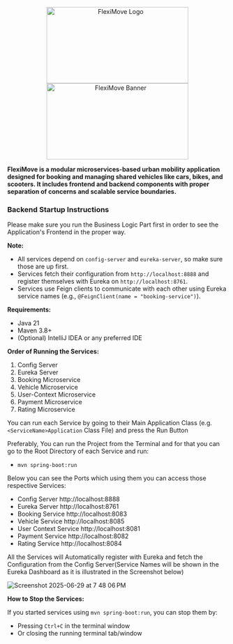 <p align="center">
  <img src="https://github.com/user-attachments/assets/dcc628cd-e7f1-4d0a-91dd-0a81483e5859" alt="FlexiMove Logo" width="325" height="175"/>
  <img src="https://github.com/user-attachments/assets/f0b695f7-4c5c-4112-9661-5e405d3f9b1c" alt="FlexiMove Banner" width="325" height="175"/>
</p>

**FlexiMove is a modular microservices-based urban mobility application designed for booking and managing shared vehicles like cars, bikes, and scooters. It includes frontend and backend components with proper separation of concerns and scalable service boundaries.**


### Backend Startup Instructions
Please make sure you run the Business Logic Part first in order to see the Application's Frontend in the proper way. 


**Note:**
- All services depend on `config-server` and `eureka-server`, so make sure those are up first.
- Services fetch their configuration from `http://localhost:8888` and register themselves with Eureka on `http://localhost:8761`.
- Services use Feign clients to communicate with each other using Eureka service names (e.g., `@FeignClient(name = "booking-service")`).

**Requirements:**
- Java 21
- Maven 3.8+
- (Optional) IntelliJ IDEA or any preferred IDE

**Order of Running the Services:**
1. Config Server
2. Eureka Server
3. Booking Microservice
4. Vehicle Microservice
5. User-Context Microservice
6. Payment Microservice
7. Rating Microservice

You can run each Service by going to their Main Application Class (e.g. `<ServiceName>Application` Class File) and press the Run Button

Preferably, You can run the Project from the Terminal and for that you can go to the Root Directory of each Service and run: 
- `mvn spring-boot:run`

Below you can see the Ports which using them you can access those respective Services: 
- Config Server http://localhost:8888
- Eureka Server http://localhost:8761
- Booking Service http://localhost:8083
- Vehicle Service http://localhost:8085
- User Context Service http://localhost:8081
- Payment Service http://localhost:8082
- Rating Service http://localhost:8084

All the Services will Automatically register with Eureka and fetch the Configuration from the Config Server(Service Names will be shown in the Eureka Dashboard as it is illustrated in the Screenshot below)

![Screenshot 2025-06-29 at 7 48 06 PM](https://github.com/user-attachments/assets/211dfbc2-2ecb-4f73-a21b-5404841bdf29)


**How to Stop the Services:**

If you started services using `mvn spring-boot:run`, you can stop them by:
- Pressing `Ctrl+C` in the terminal window
- Or closing the running terminal tab/window


 
